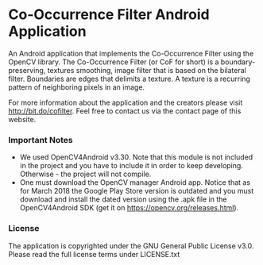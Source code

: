 # Co-Occurrence Filter Android Application
An Android application that implements the Co-Occurrence Filter using the OpenCV library.
The Co-Occurrence Filter (or CoF for short) is a boundary-preserving, textures smoothing, image filter that is based on the bilateral filter. Boundaries are edges that delimits a texture. A texture is a recurring pattern of neighboring pixels in an image.

For more information about the application and the creators please visit http://bit.do/cofilter.
Feel free to contact us via the contact page of this website.

### Important Notes
* We used OpenCV4Android v3.30. Note that this module is not included in the project and you have to include it in order to keep developing. Otherwise - the project will not compile.
* One must download the OpenCV manager Android app. Notice that as for March 2018 the Google Play Store version is outdated and you must download and install the dated version using the .apk file in the OpenCV4Android SDK (get it on https://opencv.org/releases.html).

### License
The application is copyrighted under the GNU General Public License v3.0.
Please read the full license terms under LICENSE.txt





